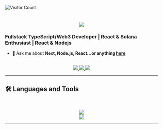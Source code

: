 ![Visitor Count](https://hits.sh/github.com/Tez-cyber.svg?style=for-the-badge&label=Profile%20Views&color=blueviolet)

<h1 align="center">
    <img src="https://readme-typing-svg.herokuapp.com/?font=Inter&size=48&center=true&vCenter=true&width=500&height=70&color=4493F8&duration=4000&lines=Hi+There!+👋;+I'm+Salami+Azeez!;" />
</h1>

### **Fullstack TypeScript/Web3 Developer** | **React & Solana Enthusiast** | **React & Nodejs** 

- 💬 Ask me about **Next, Node.js, React...or anything [here](https://github.com/Tez-cyber/Tez-cyber/issues)**

<br>

<div align="center">
  <a href="mailto:salamitopezeez@gmail.com?subject=Interest%20in%20Collaboration%20-%20%5BYour%20Project%5D&body=Hello%2C%20I'm%20%5BYour%20Name%5D%2C%0A%0A%20%20%20%20%20%20%20%20I%20saw%20your%20portfolio%20and%20wanted%20to%20discuss%20a%20potential%20project.%0A%0A%20%20%20%20%20%20%20%20Here's%20what%20I%20need%3A%0A%20%20%20%20%20%20%20%20-%20%5BBrief%20description%5D%0A%20%20%20%20%20%20%20%20-%20Timeline%3A%20%5BWhen%20needed%5D%0A%20%20%20%20%20%20%20%20-%20Budget%3A%20%5BRange%5D%0A%0A%20%20%20%20%20%20%20%20Let%20me%20know%20if%20you're%20available%20for%20a%20chat%21%0A%0A%20%20%20%20%20%20%20%20Best%2C%0A%20%20%20%20%20%20%20%20%5BYour%20Name%5D%0A%20%20%20%20%20%20%20%20%5BYour%20Email%5D%0A%20%20%20%20%20%20%20%20">
    <img src="https://img.shields.io/badge/Gmail-333333?style=for-the-badge&logo=gmail&logoColor=red" />
  </a>
  <a href="https://www.linkedin.com/in/azeezsalami" target="_blank">
    <img src="https://img.shields.io/badge/LinkedIn-0077B5?style=for-the-badge&logo=linkedin&logoColor=white" target="_blank" />
  </a>
  <a href="https://x.com/tezcyber" target="_blank">
    <img src="https://img.shields.io/badge/X (formely twitter)-000000?style=for-the-badge&logo=x&logoColor=white" target="_blank" />
  </a>
</div>

<hr>


## 🛠️ Languages and Tools

<br>

<p align="center">
  <img src="https://skillicons.dev/icons?i=html,css,sass,tailwind,js,redux,git,postman,redis" />
    <br>
  <img src="https://skillicons.dev/icons?i=ts,nodejs,react,nextjs,express,nest,mongodb,postgres,prisma" />
</p>

<hr>
